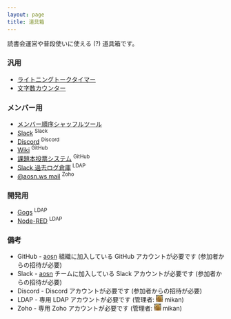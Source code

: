 ```yaml
---
layout: page
title: 道具箱
---
```


読書会運営や普段使いに使える (?) 道具箱です。

### 汎用

* [ライトニングトークタイマー](/tools/timer.html)
* [文字数カウンター](/tools/charcount.html)

### メンバー用

* [メンバー順序シャッフルツール](/tools/shuffle.html)
* [Slack](https://aosn.slack.com/) <sup>Slack</sup>
* [Discord](https://discordapp.com/) <sup>Discord</sup>
* [Wiki](https://github.com/aosn/aosn.github.io/wiki) <sup>GitHub</sup>
* [課題本投票システム](https://vote.aosn.ws) <sup>GitHub</sup>
* [Slack 過去ログ倉庫](https://slacklog.aosn.ws) <sup>LDAP</sup>
* [@aosn.ws mail](https://mail.zoho.com/portal/aosn) <sup>Zoho</sup>

### 開発用

* [Gogs](https://git.tasktoys.com) <sup>LDAP</sup>
* [Node-RED](https://nodered.aosn.ws) <sup>LDAP</sup>

### 備考

* GitHub - [aosn](https://github.com/aosn) 組織に加入している GitHub アカウントが必要です (参加者からの招待が必要)
* Slack - [aosn](https://aosn.slack.com/) チームに加入している Slack アカウントが必要です (参加者からの招待が必要)
* Discord - Discord アカウントが必要です (参加者からの招待が必要)
* LDAP - 専用 LDAP アカウントが必要です (管理者: ![](/images/users/mikan_16.png) mikan)
* Zoho - 専用 Zoho アカウントが必要です (管理者: ![](/images/users/mikan_16.png) mikan)

